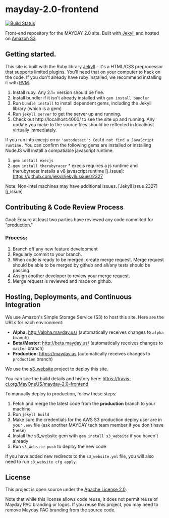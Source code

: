 # mayday-2.0-frontend

[![Build Status](https://travis-ci.org/MayOneUS/mayday-2.0-onboarding.svg?branch=master)](https://travis-ci.org/MayOneUS/mayday-2.0-onboarding)

Front-end repository for the MAYDAY 2.0 site. Built with [Jekyll](http://jekyllrb.com/) and hosted on [Amazon S3](http://aws.amazon.com/s3/).

## Getting started.

This site is built with the Ruby library [Jekyll](http://jekyllrb.com) - it's a HTML/CSS preprocessor that supports limited plugins.  You'll need that on your computer to hack on the code. If you don't already have ruby installed, we recommend installing it with [RVM](https://rvm.io/rvm/install).

1. Install ruby. Any 2.1+ version should be fine.
1. Install bundler if it isn't already installed with `gem install bundler`
1. Run `bundle install` to install dependent gems, including the Jekyll library (which is a gem)
1. Run `jekyll server` to get the server up and running.
1. Check out http://localhost:4000/ to see the site up and running.  Any update you make to the source files should be reflected in localhost virtually immediately.

If you run into execjs error `'autodetect': Could not find a JavaScript runtime.` You can confirm the following gems are installed or installing NodeJS will install a compatiable javascript runtime. 
  1. `gem install execjs`
  1. `gem install therubyracer`
    * execjs requires a js runtime and therubyracer installs a v8 javascript runtime
  [j_issue]: https://github.com/jekyll/jekyll/issues/2327

Note: Non-intel machines may have additional issues. [Jekyll issue 2327][j_issue]

## Contributing & Code Review Process

Goal: Ensure at least two parties have reviewed any code commited for "production."

### Process:
1. Branch off any new feature development
2. Regularly commit to your branch.
3. When code is ready to be merged, create merge request.  Merge request should be able to be merged by github and all/any tests should be passing.
4. Assign another developer to review your merge request.
5. Merge request is reviewed and made on github.

## Hosting, Deployments, and Continuous Integration

We use Amazon's Simple Storage Service (S3) to host this site. Here are the URLs for each environment:

- **Alpha:** http://alpha.mayday.us/ (automatically receives changes to `alpha` branch)
- **Beta/Master:** http://beta.mayday.us/ (automatically receives changes to `master` branch)
- **Production:** https://mayday.us (automatically receives changes to `production` branch)

We use the [s3_website](https://github.com/laurilehmijoki/s3_website) project to deploy this site.

You can see the build details and history here: https://travis-ci.org/MayOneUS/mayday-2.0-frontend

To manually deploy to production, follow these steps:

1. Fetch and merge the latest code from the **production** branch to your machine
1. Run `jekyll build`
1. Make sure the credentials for the AWS S3 production deploy user are in your `.env` file (ask another MAYDAY tech team member if you don't have these)
1. Install the s3_website gem with `gem install s3_website` if you haven't already
1. Run `s3_website push` to deploy the new code

If you have added new redirects to the `s3_website.yml` file, you will also need to run `s3_website cfg apply`.

## License

This project is open source under the [Apache License 2.0](LICENSE).

Note that while this license allows code reuse, it does not permit reuse of Mayday PAC branding or logos. If you reuse this project, you may need to remove Mayday PAC branding from the source code.
